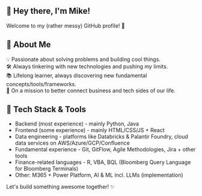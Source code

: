 ## 👋 Hey there, I'm Mike!

Welcome to my (rather messy) GitHub profile! 🚀  

## 🌟 About Me  
💡 Passionate about solving problems and building cool things.  
🛠️ Always tinkering with new technologies and pushing my limits.  
📚 Lifelong learner, always discovering new fundamental concepts/tools/frameworks.  
🎯 On a mission to better connect business and tech sides of our life.

## 🔧 Tech Stack & Tools  

- Backend (most experience) - mainly Python, Java
- Frontend (some experience) - mainly HTML/CSS/JS + React 
- Data engineering - platforms like Databricks & Palantir Foundry, cloud data services on AWS/Azure/GCP/Confluence
- Fundamental experience - Git, GitFlow, Agile Methodologies, Jira + other tools
- Finance-related languages - R, VBA, BQL (Bloomberg Query Language for Bloomberg Terminals)
- Other: M365 + Power Platform, AI & ML incl. LLMs (implementation)

Let's build something awesome together! ✨
